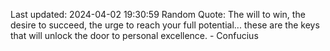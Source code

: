 Last updated: 2024-04-02 19:30:59
Random Quote: The will to win, the desire to succeed, the urge to reach your full potential... these are the keys that will unlock the door to personal excellence. - Confucius